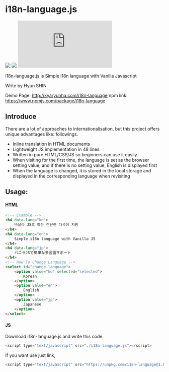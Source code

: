 # i18n-language.js
![](https://img.shields.io/npm/l/i18n-language)
![](https://img.shields.io/npm/v/i18n-language)
![](https://img.shields.io/github/stars/kyaryunha/i18n-language.js?style=social) 

i18n-language.js is Simple i18n language with Vanilla Javascript

Write by Hyun SHIN

Demo Page: http://kyaryunha.com/i18n-language
npm link: https://www.npmjs.com/package/i18n-language


## Introduce

There are a lot of approaches to internationalisation, but this project offers unique advantages like: followings. 

- Inline translation in HTML documents
- Lightweight JS implementation in 48 lines
- Written in pure HTML/CSS/JS so beginners can use it easily
- When visiting for the first time, the language is set as the browser setting value, and if there is no setting value, English is displayed first
- When the language is changed, it is stored in the local storage and displayed in the corresponding language when revisiting


## Usage:

#### HTML

```html
<!-- Example -->
<h4 data-lang="ko">
    바닐라 JS로 하는 간단한 다국어 지원
</h4>
<h4 data-lang="en">
    Simple i18n language with Vanilla JS
</h4>
<h4 data-lang="jp">
    バニラJSで簡単な多言語サポート
</h4>
<!-- How To Change Language -->
<select id="change-language">
    <option value="ko" selected="selected">
        Korean
    </option>
    <option value="en">
        English
    </option>
    <option value="jp">
        Japanese
    </option>
</select> 
```


#### JS
Download i18n-language.js and write this code. 

```js
<script type="text/javascript" src="./i18n-language.js"></script>
```

If you want use just link, 

```javascript
<script type="text/javascript" src="https://unpkg.com/i18n-language@1.0.4/i18n-language.js"></script>
```



